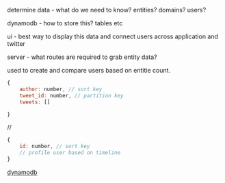 determine data -
    what do we need to know?
    entities? domains? users?
    
dynamodb -
    how to store this? tables etc

ui -
    best way to display this data and connect users across application and twitter

server -
    what routes are required to grab entity data?

used to create and compare users based on entitie count.
```js
{
    author: number, // sort key
    tweet_id: number, // partition key
    tweets: []

}
```

//
```js
{
    id: number, // sort key
    // profile user based on timeline
}
```

[dynamodb](https://www.tutorialspoint.com/dynamodb/dynamodb_overview.htm)